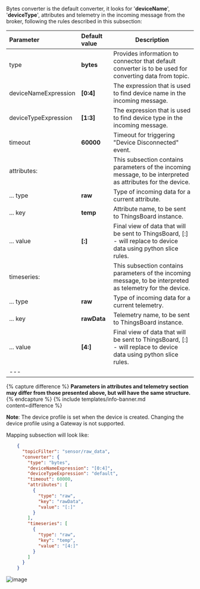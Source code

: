 Bytes converter is the default converter, it looks for '**deviceName**', '**deviceType**', attributes and telemetry in the incoming 
message from the broker, following the rules described in this subsection:

| **Parameter**        | **Default value** | **Description**                                                                                                  |
|:---------------------|:------------------|------------------------------------------------------------------------------------------------------------------|
| type                 | **bytes**         | Provides information to connector that default converter is to be used for converting data from topic.           |
| deviceNameExpression | **[0:4]**         | The expression that is used to find device name in the incoming message.                                         |
| deviceTypeExpression | **[1:3]**         | The expression that is used to find device type in the incoming message.                                         |
| timeout              | **60000**         | Timeout for triggering "Device Disconnected" event.                                                              |
| attributes:          |                   | This subsection contains parameters of the incoming message, to be interpreted as attributes for the device.     |
| ... type             | **raw**           | Type of incoming data for a current attribute.                                                                   |
| ... key              | **temp**          | Attribute name, to be sent to ThingsBoard instance.                                                              |
| ... value            | **[:]**           | Final view of data that will be sent to ThingsBoard, [:] - will replace to device data using python slice rules. |
| timeseries:          |                   | This subsection contains parameters of the incoming message, to be interpreted as telemetry for the device.      |
| ... type             | **raw**           | Type of incoming data for a current telemetry.                                                                   |
| ... key              | **rawData**       | Telemetry name, to be sent to ThingsBoard instance.                                                              |
| ... value            | **[4:]**          | Final view of data that will be sent to ThingsBoard, [:] - will replace to device data using python slice rules. |
| ---                  

{% capture difference %}
**Parameters in attributes and telemetry section may differ from those presented above, but will have the same structure.**  
{% endcapture %}
{% include templates/info-banner.md content=difference %}

**Note**: The device profile is set when the device is created. Changing the device profile using a Gateway is not supported.

Mapping subsection will look like:
```json
    {
      "topicFilter": "sensor/raw_data",
      "converter": {
        "type": "bytes",
        "deviceNameExpression": "[0:4]",
        "deviceTypeExpression": "default",
        "timeout": 60000,
        "attributes": [
          {
            "type": "raw",
            "key": "rawData",
            "value": "[:]"
          }
        ],
        "timeseries": [
          {
            "type": "raw",
            "key": "temp",
            "value": "[4:]"
          }
        ]
      }
    }
```

![image](https://img.thingsboard.io/gateway/mqtt-connector/data-conversion-advanced-bytes-1-ce.png)